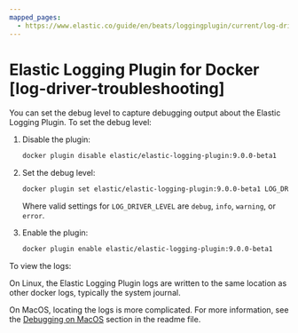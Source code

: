 ```yaml
---
mapped_pages:
  - https://www.elastic.co/guide/en/beats/loggingplugin/current/log-driver-troubleshooting.html
---
```


# Elastic Logging Plugin for Docker [log-driver-troubleshooting]

You can set the debug level to capture debugging output about the Elastic Logging Plugin. To set the debug level:

1. Disable the plugin:

    ```sh
    docker plugin disable elastic/elastic-logging-plugin:9.0.0-beta1
    ```

2. Set the debug level:

    ```sh
    docker plugin set elastic/elastic-logging-plugin:9.0.0-beta1 LOG_DRIVER_LEVEL=debug
    ```

    Where valid settings for `LOG_DRIVER_LEVEL` are `debug`, `info`, `warning`, or `error`.

3. Enable the plugin:

    ```sh
    docker plugin enable elastic/elastic-logging-plugin:9.0.0-beta1
    ```


To view the logs:

On Linux, the Elastic Logging Plugin logs are written to the same location as other docker logs, typically the system journal.

On MacOS, locating the logs is more complicated. For more information, see the [Debugging on MacOS](https://github.com/elastic/beats/tree/master/x-pack/dockerlogbeat#debugging-on-macos) section in the readme file.


